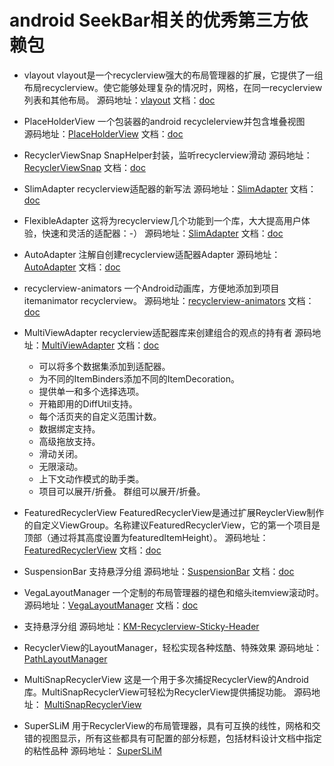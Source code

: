 # android SeekBar相关的优秀第三方依赖包

* vlayout vlayout是一个recyclerview强大的布局管理器的扩展，它提供了一组布局recyclerview。使它能够处理复杂的情况时，网格，在同一recyclerview列表和其他布局。 
源码地址：[vlayout](https://github.com/alibaba/vlayout) 文档：[doc](https://github.com/alibaba/vlayout/blob/master/README-ch.md)

* PlaceHolderView 一个包装器的android recyclelerview并包含堆叠视图  
源码地址：[PlaceHolderView](https://github.com/janishar/PlaceHolderView) 文档：[doc](https://github.com/janishar/PlaceHolderView/blob/master/README.md)

* RecyclerViewSnap SnapHelper封装，监听recyclerview滑动
源码地址：[RecyclerViewSnap](https://github.com/rubensousa/RecyclerViewSnap) 文档：[doc](https://github.com/rubensousa/RecyclerViewSnap/blob/master/README.md)

* SlimAdapter recyclerview适配器的新写法
源码地址：[SlimAdapter](https://github.com/MEiDIK/SlimAdapter) 文档：[doc](https://github.com/MEiDIK/SlimAdapter/blob/master/README.md)

* FlexibleAdapter 这将为recyclerview几个功能到一个库，大大提高用户体验，快速和灵活的适配器：-）
源码地址：[SlimAdapter](https://github.com/davideas/FlexibleAdapter) 文档：[doc](https://github.com/davideas/FlexibleAdapter/blob/master/README.md)

* AutoAdapter 注解自创建recyclerview适配器Adapter
源码地址：[AutoAdapter](https://github.com/mnayef95/AutoAdapter) 文档：[doc](https://github.com/mnayef95/AutoAdapter/blob/master/README.md)

* recyclerview-animators 一个Android动画库，方便地添加到项目itemanimator recyclerview。
源码地址：[recyclerview-animators](https://github.com/wasabeef/recyclerview-animators) 文档：[doc](https://github.com/wasabeef/recyclerview-animators/blob/master/README.md)

* MultiViewAdapter recyclerview适配器库来创建组合的观点的持有者
源码地址：[MultiViewAdapter](https://github.com/DevAhamed/MultiViewAdapter) 文档：[doc](https://github.com/DevAhamed/MultiViewAdapter/blob/master/README.md)
	* 可以将多个数据集添加到适配器。
	* 为不同的ItemBinders添加不同的ItemDecoration。
	* 提供单一和多个选择选项。
	* 开箱即用的DiffUtil支持。
	* 每个活页夹的自定义范围计数。
	* 数据绑定支持。
	* 高级拖放支持。
	* 滑动关闭。
	* 无限滚动。
	* 上下文动作模式的助手类。
	* 项目可以展开/折叠。
群组可以展开/折叠。

* FeaturedRecyclerView FeaturedRecyclerView是通过扩展ReyclerView制作的自定义ViewGroup。名称建议FeaturedRecyclerView，它的第一个项目是顶部（通过将其高度设置为featuredItemHeight）。
源码地址：[FeaturedRecyclerView](https://github.com/developer-shivam/FeaturedRecyclerView) 文档：[doc](https://github.com/developer-shivam/FeaturedRecyclerView/blob/master/README.md)

* SuspensionBar 支持悬浮分组
源码地址：[SuspensionBar](https://github.com/wuapnjie/SuspensionBar) 文档：[doc](https://github.com/wuapnjie/SuspensionBar/blob/master/README.md)

* VegaLayoutManager 一个定制的布局管理器的褪色和缩头itemview滚动时。
源码地址：[VegaLayoutManager](https://github.com/xmuSistone/VegaLayoutManager) 文档：[doc](https://github.com/xmuSistone/VegaLayoutManager/blob/master/README.md)

* 支持悬浮分组
源码地址：[KM-Recyclerview-Sticky-Header](https://github.com/smhdk/KM-Recyclerview-Sticky-Header)

* RecyclerView的LayoutManager，轻松实现各种炫酷、特殊效果
源码地址：[PathLayoutManager](https://github.com/wuyr/PathLayoutManager)

* MultiSnapRecyclerView  这是一个用于多次捕捉RecyclerView的Android库。MultiSnapRecyclerView可轻松为RecyclerView提供捕捉功能。
源码地址： [MultiSnapRecyclerView](https://github.com/TakuSemba/MultiSnapRecyclerView)

* SuperSLiM 用于RecyclerView的布局管理器，具有可互换的线性，网格和交错的视图显示，所有这些都具有可配置的部分标题，包括材料设计文档中指定的粘性品种
源码地址： [SuperSLiM](https://github.com/TonicArtos/SuperSLiM)

